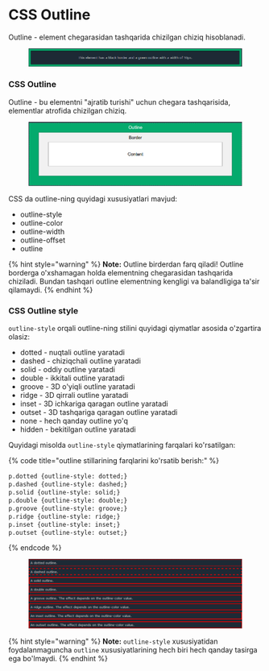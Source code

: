 # CSS Outline

Outline - element chegarasidan tashqarida chizilgan chiziq hisoblanadi.

<figure><img src="../../../.gitbook/assets/image (138).png" alt=""><figcaption></figcaption></figure>

### CSS Outline <a href="#css-kontur-2" id="css-kontur-2"></a>

Outline - bu elementni "ajratib turishi" uchun chegara tashqarisida, elementlar atrofida chizilgan chiziq.

<figure><img src="../../../.gitbook/assets/image (468).png" alt=""><figcaption></figcaption></figure>

CSS da outline-ning quyidagi xususiyatlari mavjud:

* outline-style
* outline-color
* outline-width
* outline-offset
* outline

{% hint style="warning" %}
**Note:** Outline birderdan farq qiladi! Outline borderga o'xshamagan holda elementning chegarasidan tashqarida chiziladi. Bundan tashqari outline elementning kengligi va balandligiga ta'sir qilamaydi.
{% endhint %}

### CSS Outline style <a href="#css-kontur-stillari" id="css-kontur-stillari"></a>

`outline-style` orqali outline-ning stilini quyidagi qiymatlar asosida o'zgartira olasiz:

* dotted - nuqtali outline yaratadi
* dashed - chiziqchali outline yaratadi
* solid - oddiy outline yaratadi
* double - ikkitali outline yaratadi
* groove - 3D o'yiqli outline yaratadi
* ridge - 3D qirrali outline yaratadi
* inset - 3D ichkariga qaragan outline yaratadi
* outset - 3D tashqariga qaragan outline yaratadi
* none - hech qanday outline yo'q
* hidden - bekitilgan outline yaratadi

Quyidagi misolda `outline-style` qiymatlarining farqalari ko'rsatilgan:

{% code title="outline stillarining farqlarini ko'rsatib berish:" %}
```
p.dotted {outline-style: dotted;}
p.dashed {outline-style: dashed;}
p.solid {outline-style: solid;}
p.double {outline-style: double;}
p.groove {outline-style: groove;}
p.ridge {outline-style: ridge;}
p.inset {outline-style: inset;}
p.outset {outline-style: outset;}
```
{% endcode %}

<figure><img src="../../../.gitbook/assets/image (349).png" alt=""><figcaption></figcaption></figure>

{% hint style="warning" %}
**Note:** `outline-style` xususiyatidan foydalanmaguncha `outline` xususiyatlarining hech biri hech qanday tasirga ega bo'lmaydi.
{% endhint %}
